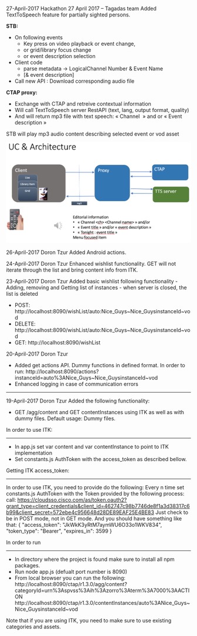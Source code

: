 27-April-2017 Hackathon 27 April 2017 – Tagadas team
Added TextToSpeech feature for partially sighted persons.

**STB:**
- On following events
  * Key press on video playback or event change, 
  * or grid/library focus change 
  * or event description selection
- Client code
  * parse metadata -> LogicalChannel Number & Event Name 
  * [& event description]
- Call new API : Download corresponding audio file 

**CTAP proxy:**
- Exchange with CTAP and retreive contextual information
- Will call TextToSpeech server RestAPI (text, lang, output format, quality)
- And will return mp3 file with text speech: « Channel <ch> <Channel name> » and or « Event description »

STB will play mp3 audio content describing selected event or vod asset

![UC & Architecure](/img/UC_and_Architecture.png)


26-April-2017 Doron Tzur
Added Android actions.

24-April-2017 Doron Tzur
Enhanced wishlist functionality. GET will not iterate through the list and bring content info from ITK.


23-April-2017 Doron Tzur
Added basic wishlist following functionality - Adding, removing and Getting list of instances - when server is closed, the list is deleted
* POST: http://localhost:8090/wishList/auto:Nice_Guys~Nice_GuysinstanceId~vod
* DELETE: http://localhost:8090/wishList/auto:Nice_Guys~Nice_GuysinstanceId~vod
* GET: http://localhost:8090/wishList

20-April-2017 Doron Tzur
* Added get actions API. Dummy functions in defined format.
  In order to run:
  http://localhost:8090/actions?instanceId=auto%3ANice_Guys~Nice_GuysinstanceId~vod
* Enhanced logging in case of communication errors


*****
19-April-2017 Doron Tzur
Added the following functionality:
* GET /agg/content and GET contentInstances using ITK as well as with dummy files. 
Default usage: Dummy files.

In order to use ITK:
*******************
* In app.js set var content and var contentInstance to point to ITK implementation
*  Set constants.js AuthToken with the access_token as described bellow.

Getting ITK access_token:
********************************
In order to use ITK, you need to provide do the following:
Every n time set constants.js AuthToken with the Token provided by the following process:
call: https://cloudsso.cisco.com/as/token.oauth2?grant_type=client_credentials&client_id=462747c98b7746de8f1a3d38317c6b99&client_secret=572ebe4c956648d28DE89EAF25E4BE83
Just check to be in POST mode, not in GET mode.
And you should have something like that:
{
  "access_token": "JkWkK3yRtM7aymWU6O33o1WKV834",
  "token_type": "Bearer",
  "expires_in": 3599
}

In order to run
***************
* In directory where the project is found make sure to install all npm packages.
* Run node app.js (defualt port number is 8090)
* From local browser you can run the following:
http://localhost:8090/ctap/r1.3.0/agg/content?categoryId=urn%3Aspvss%3Aih%3Azorro%3Aterm%3A7000%3AACTION
http://localhost:8090/ctap/r1.3.0/contentInstances/auto%3ANice_Guys~Nice_GuysinstanceId~vod

Note that if you are using ITK, you need to make sure to use existing categories and assets.
